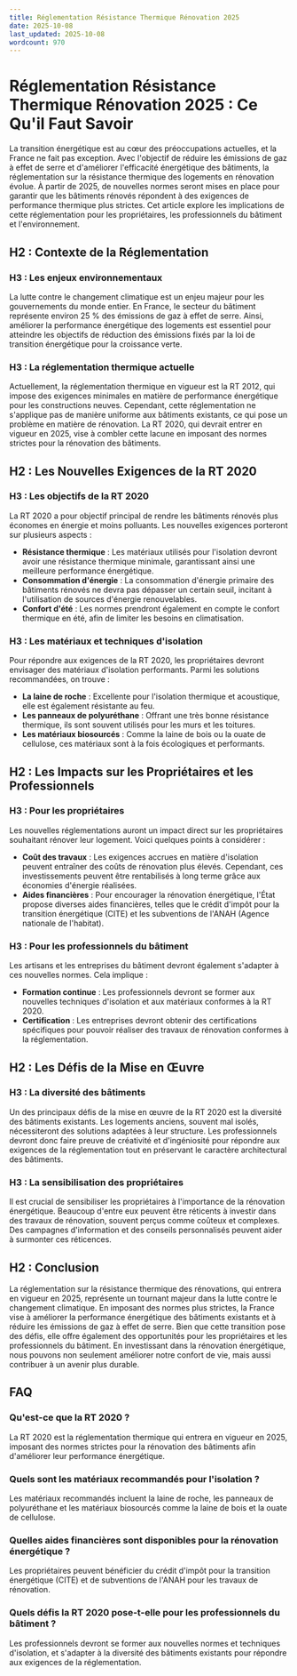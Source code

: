 ```yaml
---
title: Réglementation Résistance Thermique Rénovation 2025
date: 2025-10-08
last_updated: 2025-10-08
wordcount: 970
---
```


# Réglementation Résistance Thermique Rénovation 2025 : Ce Qu'il Faut Savoir

La transition énergétique est au cœur des préoccupations actuelles, et la France ne fait pas exception. Avec l'objectif de réduire les émissions de gaz à effet de serre et d'améliorer l'efficacité énergétique des bâtiments, la réglementation sur la résistance thermique des logements en rénovation évolue. À partir de 2025, de nouvelles normes seront mises en place pour garantir que les bâtiments rénovés répondent à des exigences de performance thermique plus strictes. Cet article explore les implications de cette réglementation pour les propriétaires, les professionnels du bâtiment et l'environnement.

## H2 : Contexte de la Réglementation

### H3 : Les enjeux environnementaux

La lutte contre le changement climatique est un enjeu majeur pour les gouvernements du monde entier. En France, le secteur du bâtiment représente environ 25 % des émissions de gaz à effet de serre. Ainsi, améliorer la performance énergétique des logements est essentiel pour atteindre les objectifs de réduction des émissions fixés par la loi de transition énergétique pour la croissance verte.

### H3 : La réglementation thermique actuelle

Actuellement, la réglementation thermique en vigueur est la RT 2012, qui impose des exigences minimales en matière de performance énergétique pour les constructions neuves. Cependant, cette réglementation ne s'applique pas de manière uniforme aux bâtiments existants, ce qui pose un problème en matière de rénovation. La RT 2020, qui devrait entrer en vigueur en 2025, vise à combler cette lacune en imposant des normes strictes pour la rénovation des bâtiments.

## H2 : Les Nouvelles Exigences de la RT 2020

### H3 : Les objectifs de la RT 2020

La RT 2020 a pour objectif principal de rendre les bâtiments rénovés plus économes en énergie et moins polluants. Les nouvelles exigences porteront sur plusieurs aspects :

- **Résistance thermique** : Les matériaux utilisés pour l'isolation devront avoir une résistance thermique minimale, garantissant ainsi une meilleure performance énergétique.
- **Consommation d'énergie** : La consommation d'énergie primaire des bâtiments rénovés ne devra pas dépasser un certain seuil, incitant à l'utilisation de sources d'énergie renouvelables.
- **Confort d'été** : Les normes prendront également en compte le confort thermique en été, afin de limiter les besoins en climatisation.

### H3 : Les matériaux et techniques d'isolation

Pour répondre aux exigences de la RT 2020, les propriétaires devront envisager des matériaux d'isolation performants. Parmi les solutions recommandées, on trouve :

- **La laine de roche** : Excellente pour l'isolation thermique et acoustique, elle est également résistante au feu.
- **Les panneaux de polyuréthane** : Offrant une très bonne résistance thermique, ils sont souvent utilisés pour les murs et les toitures.
- **Les matériaux biosourcés** : Comme la laine de bois ou la ouate de cellulose, ces matériaux sont à la fois écologiques et performants.

## H2 : Les Impacts sur les Propriétaires et les Professionnels

### H3 : Pour les propriétaires

Les nouvelles réglementations auront un impact direct sur les propriétaires souhaitant rénover leur logement. Voici quelques points à considérer :

- **Coût des travaux** : Les exigences accrues en matière d'isolation peuvent entraîner des coûts de rénovation plus élevés. Cependant, ces investissements peuvent être rentabilisés à long terme grâce aux économies d'énergie réalisées.
- **Aides financières** : Pour encourager la rénovation énergétique, l'État propose diverses aides financières, telles que le crédit d'impôt pour la transition énergétique (CITE) et les subventions de l'ANAH (Agence nationale de l'habitat).

### H3 : Pour les professionnels du bâtiment

Les artisans et les entreprises du bâtiment devront également s'adapter à ces nouvelles normes. Cela implique :

- **Formation continue** : Les professionnels devront se former aux nouvelles techniques d'isolation et aux matériaux conformes à la RT 2020.
- **Certification** : Les entreprises devront obtenir des certifications spécifiques pour pouvoir réaliser des travaux de rénovation conformes à la réglementation.

## H2 : Les Défis de la Mise en Œuvre

### H3 : La diversité des bâtiments

Un des principaux défis de la mise en œuvre de la RT 2020 est la diversité des bâtiments existants. Les logements anciens, souvent mal isolés, nécessiteront des solutions adaptées à leur structure. Les professionnels devront donc faire preuve de créativité et d'ingéniosité pour répondre aux exigences de la réglementation tout en préservant le caractère architectural des bâtiments.

### H3 : La sensibilisation des propriétaires

Il est crucial de sensibiliser les propriétaires à l'importance de la rénovation énergétique. Beaucoup d'entre eux peuvent être réticents à investir dans des travaux de rénovation, souvent perçus comme coûteux et complexes. Des campagnes d'information et des conseils personnalisés peuvent aider à surmonter ces réticences.

## H2 : Conclusion

La réglementation sur la résistance thermique des rénovations, qui entrera en vigueur en 2025, représente un tournant majeur dans la lutte contre le changement climatique. En imposant des normes plus strictes, la France vise à améliorer la performance énergétique des bâtiments existants et à réduire les émissions de gaz à effet de serre. Bien que cette transition pose des défis, elle offre également des opportunités pour les propriétaires et les professionnels du bâtiment. En investissant dans la rénovation énergétique, nous pouvons non seulement améliorer notre confort de vie, mais aussi contribuer à un avenir plus durable.

## FAQ

### Qu'est-ce que la RT 2020 ?

La RT 2020 est la réglementation thermique qui entrera en vigueur en 2025, imposant des normes strictes pour la rénovation des bâtiments afin d'améliorer leur performance énergétique.

### Quels sont les matériaux recommandés pour l'isolation ?

Les matériaux recommandés incluent la laine de roche, les panneaux de polyuréthane et les matériaux biosourcés comme la laine de bois et la ouate de cellulose.

### Quelles aides financières sont disponibles pour la rénovation énergétique ?

Les propriétaires peuvent bénéficier du crédit d'impôt pour la transition énergétique (CITE) et de subventions de l'ANAH pour les travaux de rénovation.

### Quels défis la RT 2020 pose-t-elle pour les professionnels du bâtiment ?

Les professionnels devront se former aux nouvelles normes et techniques d'isolation, et s'adapter à la diversité des bâtiments existants pour répondre aux exigences de la réglementation.